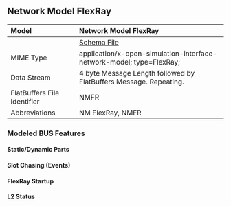 <!---
  Copyright (c) 2021 for information on the respective copyright owner
  see the NOTICE file and/or the repository https://github.com/boschglobal/automotive-bus-schema

  SPDX-License-Identifier: Apache-2.0
-->


## Network Model FlexRay

Model  | Network Model FlexRay  
:---|:---
&ensp; | [Schema File](../schemas/network_model_flexray.fbs)
MIME Type  | application/x-open-simulation-interface-network-model; type=FlexRay;
Data Stream | 4 byte Message Length followed by FlatBuffers Message. Repeating.  
FlatBuffers File Identifier | NMFR
Abbreviations  |  NM FlexRay, NMFR


### Modeled BUS Features

#### Static/Dynamic Parts


#### Slot Chasing (Events)


#### FlexRay Startup


#### L2 Status
